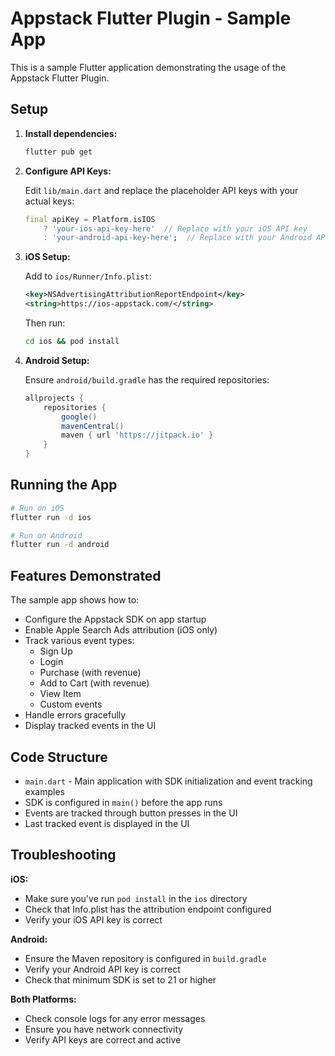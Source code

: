# Appstack Flutter Plugin - Sample App

This is a sample Flutter application demonstrating the usage of the Appstack Flutter Plugin.

## Setup

1. **Install dependencies:**
   ```bash
   flutter pub get
   ```

2. **Configure API Keys:**
   
   Edit `lib/main.dart` and replace the placeholder API keys with your actual keys:
   ```dart
   final apiKey = Platform.isIOS 
       ? 'your-ios-api-key-here'  // Replace with your iOS API key
       : 'your-android-api-key-here';  // Replace with your Android API key
   ```

3. **iOS Setup:**
   
   Add to `ios/Runner/Info.plist`:
   ```xml
   <key>NSAdvertisingAttributionReportEndpoint</key>
   <string>https://ios-appstack.com/</string>
   ```
   
   Then run:
   ```bash
   cd ios && pod install
   ```

4. **Android Setup:**
   
   Ensure `android/build.gradle` has the required repositories:
   ```gradle
   allprojects {
       repositories {
           google()
           mavenCentral()
           maven { url 'https://jitpack.io' }
       }
   }
   ```

## Running the App

```bash
# Run on iOS
flutter run -d ios

# Run on Android
flutter run -d android
```

## Features Demonstrated

The sample app shows how to:

- Configure the Appstack SDK on app startup
- Enable Apple Search Ads attribution (iOS only)
- Track various event types:
  - Sign Up
  - Login
  - Purchase (with revenue)
  - Add to Cart (with revenue)
  - View Item
  - Custom events
- Handle errors gracefully
- Display tracked events in the UI

## Code Structure

- `main.dart` - Main application with SDK initialization and event tracking examples
- SDK is configured in `main()` before the app runs
- Events are tracked through button presses in the UI
- Last tracked event is displayed in the UI

## Troubleshooting

**iOS:**
- Make sure you've run `pod install` in the `ios` directory
- Check that Info.plist has the attribution endpoint configured
- Verify your iOS API key is correct

**Android:**
- Ensure the Maven repository is configured in `build.gradle`
- Verify your Android API key is correct
- Check that minimum SDK is set to 21 or higher

**Both Platforms:**
- Check console logs for any error messages
- Ensure you have network connectivity
- Verify API keys are correct and active